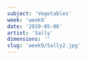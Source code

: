 ```yaml
---
subject: 'Vegetables'
week: 'week9'
date: '2020-05-06'
artist: 'Sally'
dimensions: ''
slug: 'week9/Sally2.jpg'
---
```

